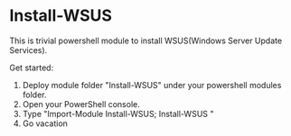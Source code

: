 Install-WSUS
============

This is trivial powershell module to install WSUS(Windows Server Update Services).

Get started:
1. Deploy module folder "Install-WSUS" under your powershell modules folder.
2. Open your PowerShell console.
3. Type "Import-Module Install-WSUS; Install-WSUS <PUT-COMPUTERNAME-TO-INSTALL>"
4. Go vacation
